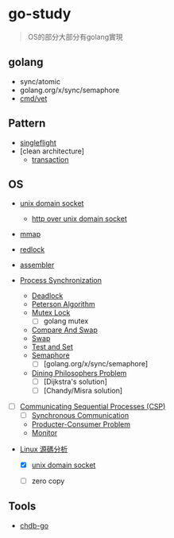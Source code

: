 # go-study
> OS的部分大部分有golang實現

## golang
- sync/atomic
- golang.org/x/sync/semaphore
- [cmd/vet](./go/vet/README.md)

## Pattern
- [singleflight](./singleflight/README.md)
- [clean architecture]
    - [transaction](./clean_architecture/README.md)

## OS
- [unix domain socket](./unix_domain_socket/README.md)
    - [http over unix domain socket](./unix_domain_socket/http_over_unix_socket/README.md)
- [mmap](./mmap/README.md)
- [redlock](https://github.com/adrian-lin-1-0-0/redlock)
- [assembler](https://github.com/adrian-lin-1-0-0/assembly-go)

- [Process Synchronization](./os/process_synchronization/README.md)
    - [Deadlock](./os/process_synchronization/deadlock/README.md)
    - [Peterson Algorithm](./os/process_synchronization/peterson/README.md)
    - [Mutex Lock](./os/process_synchronization/lock/README.md)
        - [ ] golang mutex
    - [Compare And Swap](./os/process_synchronization/compare_and_swap/README.md)
    - [Swap](./os/process_synchronization/swap/README.md)
    - [Test and Set](./os/process_synchronization/test_and_set/README.md)
    - [Semaphore](./os/process_synchronization/semaphore/README.md)
        - [ ] [golang.org/x/sync/semaphore]
    - [Dining Philosophers Problem](./os/process_synchronization/dining_philosophers_problem/README.md)
        - [ ] [Dijkstra's solution]
        - [ ] [Chandy/Misra solution]
- [ ] [Communicating Sequential Processes (CSP)](./communicating_sequential_processes/README.md)
    - [ ] [Synchronous Communication](./communicating_sequential_processes/synchronous_communication/README.md)
    - [Producter-Consumer Problem](./os/process_synchronization/semaphore/producer-consumer_problem/README.md)
    - [Monitor](./os/process_synchronization/monitor/README.md)
- [Linux 源碼分析](https://github.com/liexusong/linux-source-code-analyze/tree/master?tab=readme-ov-file)
    - [x] [unix domain socket](https://github.com/liexusong/linux-source-code-analyze/blob/master/unix-domain-sockets.md)
    - [ ] zero copy


## Tools

- [chdb-go](./tools/chdb/README.md)
